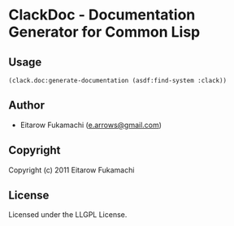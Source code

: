 # ClackDoc - Documentation Generator for Common Lisp

## Usage

    (clack.doc:generate-documentation (asdf:find-system :clack))

## Author

* Eitarow Fukamachi (e.arrows@gmail.com)

## Copyright

Copyright (c) 2011 Eitarow Fukamachi

## License

Licensed under the LLGPL License.

